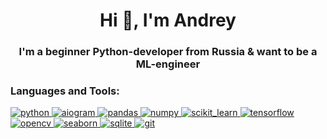 <h1 align="center">Hi 💜, I'm Andrey</h1>
<h3 align="center">I'm a beginner Python-developer from Russia & want to be a ML-engineer</h3>

<h3 align="left">Languages and Tools:</h3>
<p align="left"> 
  <a href="https://www.python.org" target="_blank" rel="noreferrer"> 
    <img src="https://img.shields.io/badge/Python-8A2BE2?style=for-the-badge&logo=python&logoColor=white" alt="python"/>
  </a>
  <a href="https://docs.aiogram.dev/" target="_blank" rel="noreferrer"> 
    <img src="https://img.shields.io/badge/aiogram-9370DB?style=for-the-badge&logo=telegram&logoColor=white" alt="aiogram"/>
  </a>
  <a href="https://pandas.pydata.org/" target="_blank" rel="noreferrer"> 
    <img src="https://img.shields.io/badge/Pandas-6A5ACD?style=for-the-badge&logo=pandas&logoColor=white" alt="pandas"/>
  </a>
  <a href="https://numpy.org/" target="_blank" rel="noreferrer"> 
    <img src="https://img.shields.io/badge/NumPy-483D8B?style=for-the-badge&logo=numpy&logoColor=white" alt="numpy"/>
  </a>
  <a href="https://scikit-learn.org/" target="_blank" rel="noreferrer"> 
    <img src="https://img.shields.io/badge/Scikit_Learn-7B68EE?style=for-the-badge&logo=scikit-learn&logoColor=white" alt="scikit_learn"/>
  </a>
  <a href="https://www.tensorflow.org" target="_blank" rel="noreferrer"> 
    <img src="https://img.shields.io/badge/TensorFlow-9400D3?style=for-the-badge&logo=tensorflow&logoColor=white" alt="tensorflow"/>
  </a>
  <a href="https://opencv.org/" target="_blank" rel="noreferrer"> 
    <img src="https://img.shields.io/badge/OpenCV-4B0082?style=for-the-badge&logo=opencv&logoColor=white" alt="opencv"/>
  </a>
  <a href="https://seaborn.pydata.org/" target="_blank" rel="noreferrer"> 
    <img src="https://img.shields.io/badge/Seaborn-9932CC?style=for-the-badge&logo=seaborn&logoColor=white" alt="seaborn"/>
  </a>
  <a href="https://www.sqlite.org/" target="_blank" rel="noreferrer"> 
    <img src="https://img.shields.io/badge/SQLite-8B008B?style=for-the-badge&logo=sqlite&logoColor=white" alt="sqlite"/>
  </a>
  <a href="https://git-scm.com/" target="_blank" rel="noreferrer"> 
    <img src="https://img.shields.io/badge/Git-DA70D6?style=for-the-badge&logo=git&logoColor=white" alt="git"/>
  </a>
</p>
